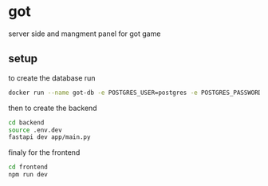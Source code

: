 # got

server side and mangment panel for got game

## setup

to create the database run

```bash
docker run --name got-db -e POSTGRES_USER=postgres -e POSTGRES_PASSWORD=postgres -e POSTGRES_DB=got -d postgres
```

then to create the backend

```bash
cd backend
source .env.dev
fastapi dev app/main.py
```

finaly for the frontend

```bash
cd frontend
npm run dev
```
